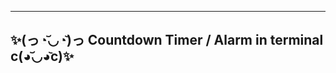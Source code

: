 ------------------------------------------------------------------
✨(っ◔︣◡◔᷅)っ   Countdown Timer / Alarm in terminal   c(◕︣◡◕᷅c)✨ 
------------------------------------------------------------------
